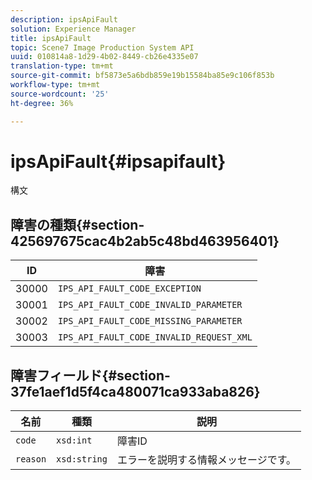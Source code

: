 ```yaml
---
description: ipsApiFault
solution: Experience Manager
title: ipsApiFault
topic: Scene7 Image Production System API
uuid: 010814a8-1d29-4b02-8449-cb26e4335e07
translation-type: tm+mt
source-git-commit: bf5873e5a6bdb859e19b15584ba85e9c106f853b
workflow-type: tm+mt
source-wordcount: '25'
ht-degree: 36%

---
```



# ipsApiFault{#ipsapifault}

構文

## 障害の種類{#section-425697675cac4b2ab5c48bd463956401}

| ID | 障害 |
|---|---|
| 30000 | `IPS_API_FAULT_CODE_EXCEPTION` |
| 30001 | `IPS_API_FAULT_CODE_INVALID_PARAMETER` |
| 30002 | `IPS_API_FAULT_CODE_MISSING_PARAMETER` |
| 30003 | `IPS_API_FAULT_CODE_INVALID_REQUEST_XML` |

## 障害フィールド{#section-37fe1aef1d5f4ca480071ca933aba826}

| 名前 | 種類 | 説明 |
|---|---|---|
| `code` | `xsd:int` | 障害ID |
| `reason` | `xsd:string` | エラーを説明する情報メッセージです。 |

